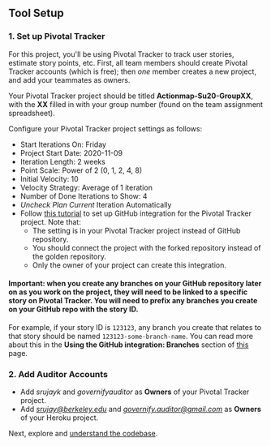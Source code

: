 ## Tool Setup

### 1. Set up Pivotal Tracker

For this project, you'll be using Pivotal Tracker to track user stories, estimate story points, etc. First, all team members should create Pivotal Tracker accounts (which is free); then _one_ member creates a new project, and add your teammates as owners.

Your Pivotal Tracker project should be titled **Actionmap-Su20-GroupXX**, with the **XX** filled in with your group number (found on the team assignment spreadsheet).

Configure your Pivotal Tracker project settings as follows:
 * Start Iterations On: Friday
 * Project Start Date: 2020-11-09
 * Iteration Length: 2 weeks
 * Point Scale: Power of 2 (0, 1, 2, 4, 8)
 * Initial Velocity: 10
 * Velocity Strategy: Average of 1 iteration
 * Number of Done Iterations to Show: 4
 * *Uncheck Plan Current* Iteration Automatically
 * Follow [this tutorial](https://www.pivotaltracker.com/help/articles/github_integration/) to set up GitHub integration for the Pivotal Tracker project.  Note that:
   * The setting is in your Pivotal Tracker project instead of GitHub repository.
   * You should connect the project with the forked repository instead of the golden repository.
   * Only the owner of your project can create this integration.

#### Important: when you create any branches on your GitHub repository later on as you work on the project, they will need to be linked to a specific story on Pivotal Tracker. You will need to prefix any branches you create on your GitHub repo with the story ID.

For example, if your story ID is `123123`, any branch you create that relates to that story should be named `123123-some-branch-name`. You can read more about this in the **Using the GitHub integration: Branches** section of [this](https://www.pivotaltracker.com/help/articles/github_integration/) page.

### 2. Add Auditor Accounts

- Add *srujayk* and *governifyauditor* as **Owners** of your Pivotal Tracker project.
- Add *srujay@berkeley.edu* and *governify.auditor@gmail.com* as **Owners** of your Heroku project.

Next, explore and [understand the codebase](./understanding-the-code.md).
